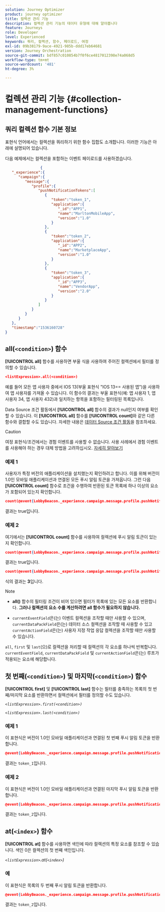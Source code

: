 ```yaml
---
solution: Journey Optimizer
product: journey optimizer
title: 컬렉션 관리 기능
description: 컬렉션 관리 기능의 데이터 유형에 대해 알아봅니다
feature: Journeys
role: Developer
level: Experienced
keywords: 쿼리, 컬렉션, 함수, 페이로드, 여정
exl-id: 09b38179-9ace-4921-985b-ddd17eb64681
version: Journey Orchestration
source-git-commit: bdf857c010854b7f0f6ce4817012398e74a068d5
workflow-type: tm+mt
source-wordcount: '481'
ht-degree: 3%

---
```


# 컬렉션 관리 기능 {#collection-management-functions}


## 쿼리 컬렉션 함수 기본 정보

표현식 언어에서는 컬렉션을 쿼리하기 위한 함수 집합도 소개합니다. 이러한 기능은 아래에 설명되어 있습니다.

다음 예제에서는 컬렉션을 포함하는 이벤트 페이로드를 사용하겠습니다.

```json
                { 
   "_experience":{ 
      "campaign":{ 
         "message":{ 
            "profile":{ 
               "pushNotificationTokens":[ 
                  { 
                     "token":"token_1",
                     "application":{ 
                        "_id":"APP1",
                        "name":"MarltonMobileApp",
                        "version":"1.0"
                     }
                  },
                  { 
                     "token":"token_2",
                     "application":{ 
                        "_id":"APP2",
                        "name":"MarketplaceApp",
                        "version":"1.0"
                     }
                  },
                  { 
                     "token":"token_3",
                     "application":{ 
                        "_id":"APP3",
                        "name":"VendorApp",
                        "version":"2.0"
                     }
                  }
               ]
            }
         }
      }
   },
   "timestamp":"1536160728"
}
```

## all(`<condition>`) 함수

**[!UICONTROL all]** 함수를 사용하면 부울 식을 사용하여 주어진 컬렉션에서 필터를 정의할 수 있습니다.

```json
<listExpression>.all(<condition>)
```

예를 들어 모든 앱 사용자 중에서 IOS 13(부울 표현식 &quot;IOS 13== 사용된 앱&quot;)을 사용하여 앱 사용자를 가져올 수 있습니다. 이 함수의 결과는 부울 표현식(예: 앱 사용자 1, 앱 사용자 34, 앱 사용자 432)과 일치하는 항목을 포함하는 필터링된 목록입니다.

Data Source 조건 활동에서 **[!UICONTROL all]** 함수의 결과가 null인지 여부를 확인할 수 있습니다. 이 **[!UICONTROL all]** 함수를 **[!UICONTROL count]**&#x200B;와 같은 다른 함수와 결합할 수도 있습니다. 자세한 내용은 [데이터 Source 조건 활동](../condition-activity.md#data_source_condition)을 참조하세요.


>[!CAUTION]
>
>여정 표현식/조건에서는 경험 이벤트를 사용할 수 없습니다. 사용 사례에서 경험 이벤트를 사용해야 하는 경우 대체 방법을 고려하십시오. [자세히 알아보기](../exp-event-lookup.md)

### 예제 1

사용자가 특정 버전의 애플리케이션을 설치했는지 확인하려고 합니다. 이를 위해 버전이 1.0인 모바일 애플리케이션과 연결된 모든 푸시 알림 토큰을 가져옵니다. 그런 다음 **[!UICONTROL count]** 함수로 조건을 수행하여 반환된 토큰 목록에 하나 이상의 요소가 포함되어 있는지 확인합니다.

```json
count(@event{LobbyBeacon._experience.campaign.message.profile.pushNotificationTokens.all(currentEventField.application.version == "1.0").token}) > 0
```

결과는 true입니다.

### 예제 2

여기에서는 **[!UICONTROL count]** 함수를 사용하여 컬렉션에 푸시 알림 토큰이 있는지 확인합니다.

```json
count(@event{LobbyBeacon._experience.campaign.message.profile.pushNotificationTokens.all().token}) > 0
```


결과는 true입니다.


```json
count(@event{LobbyBeacon._experience.campaign.message.profile.pushNotificationTokens.token})
```

식의 결과는 **3**&#x200B;입니다.


>[!NOTE]
>
>* **all()** 함수의 필터링 조건이 비어 있으면 필터가 목록에 있는 모든 요소를 반환합니다. **그러나 컬렉션의 요소 수를 계산하려면 all 함수가 필요하지 않습니다.**
>
>* `currentEventField`은(는) 이벤트 컬렉션을 조작할 때만 사용할 수 있으며, `currentDataPackField`은(는) 데이터 소스 컬렉션을 조작할 때 사용할 수 있고 `currentActionField`은(는) 사용자 지정 작업 응답 컬렉션을 조작할 때만 사용할 수 있습니다.
>
>  `all`, `first` 및 `last`(으)로 컬렉션을 처리할 때 컬렉션의 각 요소를 하나씩 반복합니다. `currentEventField`, `currentDataPackField` 및 `currentActionField`은(는) 루프가 적용되는 요소에 해당합니다.


## 첫 번째(`<condition>`) 및 마지막(`<condition>`) 함수

**[!UICONTROL first]** 및 **[!UICONTROL last]** 함수는 필터를 충족하는 목록의 첫 번째/마지막 요소를 반환하면서 컬렉션에서 필터를 정의할 수도 있습니다.

_`<listExpression>.first(<condition>)`_

_`<listExpression>.last(<condition>)`_

### 예제 1

이 표현식은 버전이 1.0인 모바일 애플리케이션과 연결된 첫 번째 푸시 알림 토큰을 반환합니다.


```json
@event{LobbyBeacon._experience.campaign.message.profile.pushNotificationTokens.first(currentEventField.application.version == "1.0").token}
```

결과는 `token_1`입니다.

### 예제 2

이 표현식은 버전이 1.0인 모바일 애플리케이션과 연결된 마지막 푸시 알림 토큰을 반환합니다.


```json
@event{LobbyBeacon._experience.campaign.message.profile.pushNotificationTokens.last(currentEventField.application.version == "1.0").token}
```

결과는 `token_2`입니다.

## at(`<index>`) 함수

**[!UICONTROL at]** 함수를 사용하면 색인에 따라 컬렉션의 특정 요소를 참조할 수 있습니다.
색인 0은 컬렉션의 첫 번째 색인입니다.

_`<listExpression>`.at(`<index>`)_

### 예

이 표현식은 목록의 두 번째 푸시 알림 토큰을 반환합니다.


```json
@event{LobbyBeacon._experience.campaign.message.profile.pushNotificationTokens.at(1).token}
```

결과는 `token_2`입니다.